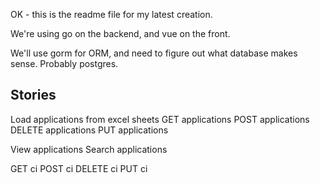 OK - this is the readme file for my latest creation.

We're using go on the backend, and vue on the front.

We'll use gorm for ORM, and need to figure out what database makes sense.
Probably postgres.

Stories
---
Load applications from excel sheets
GET applications
POST applications
DELETE applications
PUT applications

View applications
Search applications

GET ci
POST ci
DELETE ci
PUT ci
